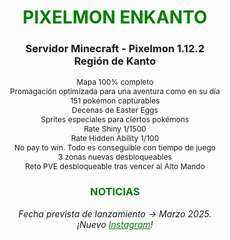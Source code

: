 
<div style="color: green; text-align: center;"><h1>PIXELMON ENKANTO</h1></div>
<div style="text-align: center;"><h3>Servidor Minecraft - Pixelmon 1.12.2<br> Región de Kanto</h3></div>
<div style="text-align: center; font-size: 12px;">
Mapa 100% completo<br>
Promagación optimizada para una aventura como en su día<br>
151 pokémon capturables<br>
Decenas de Easter Eggs<br>
Sprites especiales para ciertos pokémons<br>
Rate Shiny 1/1500<br>
Rate Hidden Ability 1/100<br>
No pay to win. Todo es conseguible con tiempo de juego<br>
3 zonas nuevas desbloqueables<br>
Reto PVE desbloqueable tras vencer al Alto Mando<br>
</div>
<div style="color: green; text-align: center;"><h3>NOTICIAS</h3></div>
<div style="text-align: center;"><em>Fecha prevista de lanzamiento -> Marzo 2025.<br>
¡Nuevo <a style="color: green;" href="https://www.instagram.com/pixelmonenkanto">Instagram</a>!</em>
</div>
